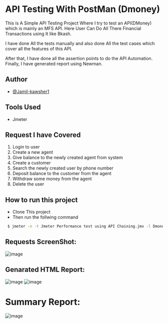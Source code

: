 
#  API Testing With PostMan (Dmoney)

This is A Simple API Testing Project Where I try to test an API(DMoney) which is mainly an MFS API.
Here User Can Do All There Financial Transactions using It like Bkash.

I have done All the tests manually and also done All the test cases which cover all the features of this API.

After that, I have done all the assertion points to do the API Automation.
Finally, I have generated report using Newman.


## Author

- [@Jamil-kawsher1](https://www.github.com/Jamil-kawsher1)

## Tools Used
- Jmeter

## Request I have Covered

1. Login to user
2. Create a new agent
3. Give balance to the newly created agent from system
4. Create a customer
5. Search the newly created user by phone number
6. Deposit balance to the customer from the agent
7. Withdraw some money from the agent
8. Delete the user

## How to run this project

- Clone This project
- Then run the follwing command 

```bash
 $ jmeter -n -t Jmeter Performance test using API Chaining.jmx -l Dmoney-Load-Test.csv -e -o Reports
```




## Requests ScreenShot:
![image](https://user-images.githubusercontent.com/42008531/215797249-68846705-e712-4ca7-8d61-c008d0567b65.png)


## Genarated HTML Report:
![image](https://user-images.githubusercontent.com/42008531/215797749-308c1b5c-7ceb-4a6e-a4c4-24fcfb55c692.png)
![image](https://user-images.githubusercontent.com/42008531/215797920-9099178b-0278-46e0-9439-aec27aef7174.png)

# Summary Report:
![image](https://user-images.githubusercontent.com/42008531/215798969-059fbaf0-56b2-4514-abab-393e0824bb22.png)







